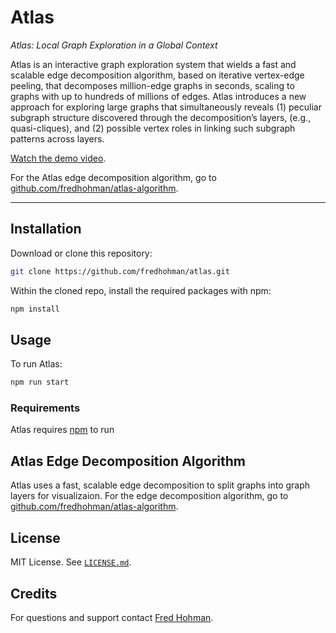# Atlas

*Atlas: Local Graph Exploration in a Global Context*

Atlas is an interactive graph exploration system that wields a fast and scalable edge decomposition algorithm, based on iterative vertex-edge peeling, that decomposes million-edge graphs in seconds, scaling to graphs with up to hundreds of millions of edges. Atlas introduces a new approach for exploring large graphs that simultaneously reveals (1) peculiar subgraph structure discovered through the decomposition’s layers, (e.g., quasi-cliques), and (2) possible vertex roles in linking such subgraph patterns across layers.

[Watch the demo video][video].

For the Atlas edge decomposition algorithm, go to [github.com/fredhohman/atlas-algorithm][atlas-algorithm].

***

<!-- ![UI](images/github-ui-fig.png) -->


## Installation

Download or clone this repository:

```bash
git clone https://github.com/fredhohman/atlas.git
```

Within the cloned repo, install the required packages with npm:

```bash
npm install
```


## Usage

To run Atlas:

```bash
npm run start
```


### Requirements

Atlas requires [npm][npm] to run


## Atlas Edge Decomposition Algorithm

Atlas uses a fast, scalable edge decomposition to split graphs into graph layers for visualizaion.
For the edge decomposition algorithm, go to [github.com/fredhohman/atlas-algorithm][atlas-algorithm].


## License

MIT License. See [`LICENSE.md`](LICENSE.md).


## Credits 

For questions and support contact [Fred Hohman][fred].


[atlas-algorithm]: https://github.com/fredhohman/atlas-algorithm
[npm]: https://www.npmjs.com
[video]: http://www.fredhohman.com 
[fred]: http://www.fredhohman.com